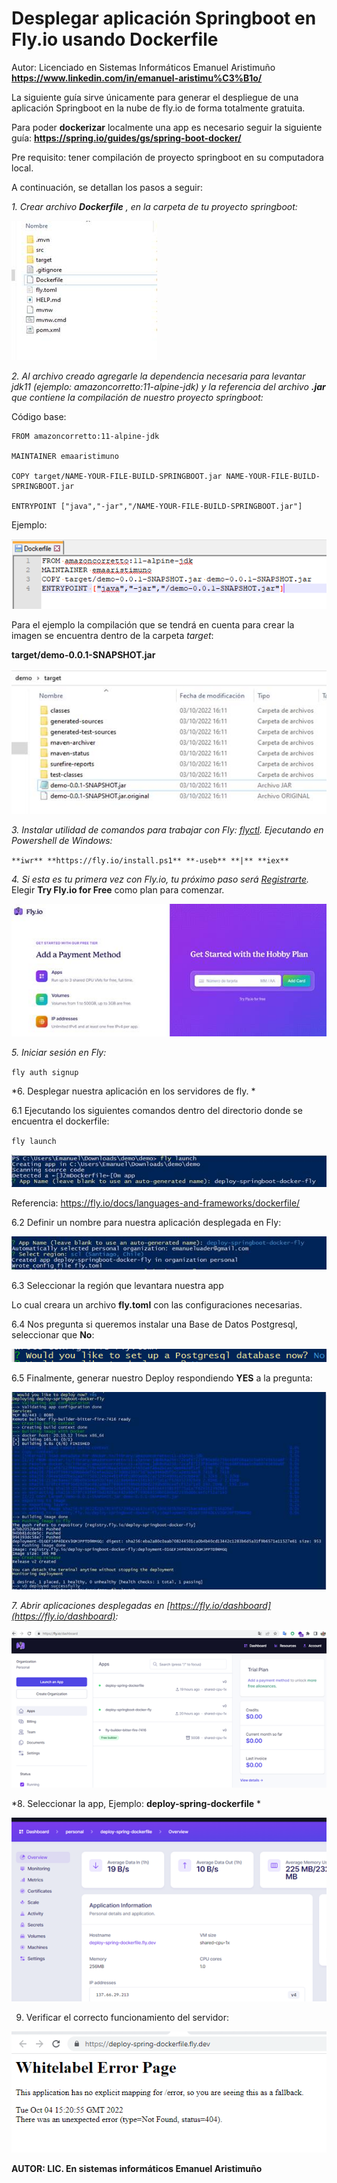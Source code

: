 # Desplegar aplicación Springboot en Fly.io usando Dockerfile

Autor: Licenciado en Sistemas Informáticos Emanuel Aristimuño **https://www.linkedin.com/in/emanuel-aristimu%C3%B1o/** 

La siguiente guía sirve únicamente para generar el despliegue de una aplicación Springboot en la nube de fly.io de forma totalmente gratuita.

Para poder **dockerizar** localmente una app es necesario seguir la siguiente guía: [ **https://spring.io/guides/gs/spring-boot-docker/** ](https://spring.io/guides/gs/spring-boot-docker/)

Pre requisito: tener compilación de proyecto springboot en su computadora local.

A continuación, se detallan los pasos a seguir:

*1. Crear archivo **Dockerfile** , en la carpeta de tu proyecto springboot:*

![](img/image001.jpg)

*2. Al archivo creado agregarle la dependencia necesaria para levantar jdk11 (ejemplo: amazoncorretto:11-alpine-jdk) y la referencia del archivo **.jar** que contiene la compilación de nuestro proyecto springboot:*

Código base:

	FROM amazoncorretto:11-alpine-jdk
 
	MAINTAINER emaaristimuno
 
	COPY target/NAME-YOUR-FILE-BUILD-SPRINGBOOT.jar NAME-YOUR-FILE-BUILD-SPRINGBOOT.jar
 
	ENTRYPOINT ["java","-jar","/NAME-YOUR-FILE-BUILD-SPRINGBOOT.jar"]

Ejemplo:

![](img/image002.png)

Para el ejemplo la compilación que se tendrá en cuenta para crear la imagen se encuentra dentro de la carpeta  *target*:

**target/demo-0.0.1-SNAPSHOT.jar**

![](img/image003.jpg)

*3. Instalar utilidad de comandos para trabajar con Fly:  [flyctl](https://fly.io/docs/hands-on/install-flyctl/). Ejecutando en Powershell de Windows:*

`**iwr** **https://fly.io/install.ps1** **-useb** **|** **iex**`


*4. Si esta es tu primera vez con Fly.io, tu próximo paso será [Registrarte](https://fly.io/docs/hands-on/sign-up/).*
 Elegir  **Try Fly.io for Free**  como plan para comenzar.


![](img/image004.jpg)

*5. Iniciar sesión en Fly:*

 `fly auth signup`

*6. Desplegar nuestra aplicación en los servidores de fly. *

6.1 Ejecutando los siguientes comandos dentro del directorio donde se encuentra el dockerfile:

 `fly launch`
 
 ![](img/image005.jpg)


Referencia: https://fly.io/docs/languages-and-frameworks/dockerfile/

6.2 Definir un nombre para nuestra aplicación desplegada en Fly:
  
  
![](img/image006.jpg)


6.3 Seleccionar la región que levantara nuestra app


Lo cual creara un archivo  **fly.toml**  con las configuraciones necesarias.

6.4 Nos pregunta si queremos instalar una Base de Datos Postgresql, seleccionar que  **No**:

![](img/image007.png)

6.5 Finalmente, generar nuestro Deploy respondiendo **YES** a la pregunta:

![](img/image008.jpg)

*7. Abrir aplicaciones desplegadas en [https://fly.io/dashboard](https://fly.io/dashboard):*

![](img/image009.png)

*8. Seleccionar la app, Ejemplo:  **deploy-spring-dockerfile** *

![](img/image010.png)

9. Verificar el correcto funcionamiento del servidor:

![](img/image011.png)

**AUTOR: LIC. En sistemas informáticos Emanuel Aristimuño**
